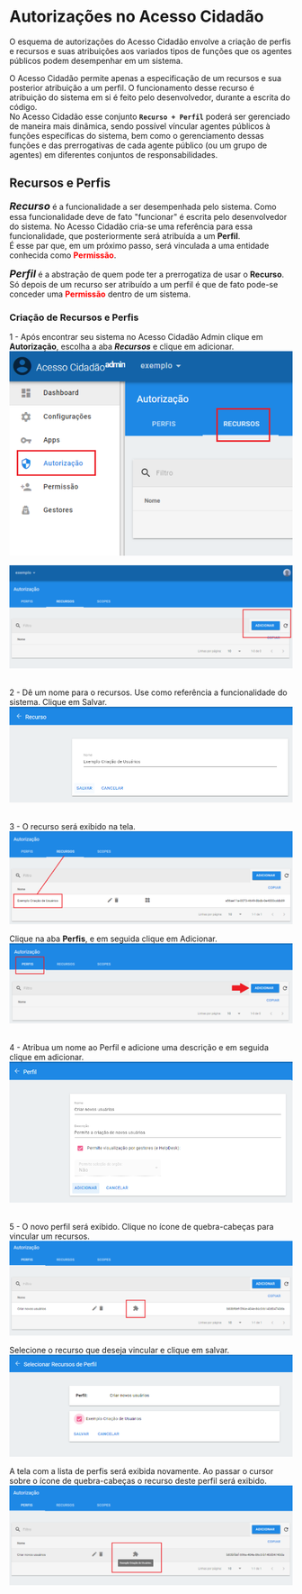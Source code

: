 # Autorizações no Acesso Cidadão

O esquema de autorizações do Acesso Cidadão envolve a criação de perfis e recursos e suas atribuições aos variados tipos de funções que 
os agentes públicos podem desempenhar em um sistema.  

O Acesso Cidadão permite apenas a especificação de um recursos e sua posterior atribuição a um perfil. O funcionamento desse recurso é 
atribuição do sistema em si é feito pelo desenvolvedor, durante a escrita do código.  
No Acesso Cidadão esse conjunto **```Recurso + Perfil```** poderá ser gerenciado de maneira mais dinâmica, sendo possível víncular agentes 
públicos à funções específicas do sistema, bem como o gerenciamento dessas funções e das prerrogativas de cada agente público (ou um 
grupo de agentes) em diferentes conjuntos de responsabilidades.

## Recursos e Perfis

***<span style="font-size: 18px">Recurso</span>*** é a funcionalidade a ser desempenhada pelo sistema. Como essa funcionalidade deve de 
fato "funcionar" é escrita pelo desenvolvedor do sistema. No Acesso Cidadão cria-se uma referência para essa funcionalidade, que posteriormente 
será atribuída a um **Perfil**.  
É esse par que, em um próximo passo, será vinculada a uma entidade conhecida como **<span style="color: red">Permissão</span>**.  

***<span style="font-size: 18px">Perfil</span>*** é a abstração de quem pode ter a prerrogatiza de usar o **Recurso**. Só depois de um recurso 
ser atribuído a um perfil é que de fato pode-se conceder uma **<span style="color: red">Permissão</span>** dentro de um sistema.

### Criação de Recursos e Perfis

1 - Após encontrar seu sistema no Acesso Cidadão Admin clique em **Autorização**, escolha a aba ***Recursos*** e clique em adicionar.
!["Criando Recursos"](../_images/01_recursos.png)  

!["Botão adicionar"](../_images/02_recursos.png)
&nbsp;  

2 - Dê um nome para o recursos. Use como referência a funcionalidade do sistema. Clique em Salvar.
!["Nome do recurso"](../_images/03_recursos.png)
&nbsp;  

3 - O recurso será exibido na tela. 
!["Recurso criado"](../_images/04_recursos.png)  

Clique na aba **Perfis**, e em seguida clique em Adicionar.
!["Adicionar Perfil"](../_images/05_recursos.png)
&nbsp;  

4 - Atribua um nome ao Perfil e adicione uma descrição e em seguida clique em adicionar.
!["Novo Perfil"](../_images/06_recursos.png)
&nbsp;  

5 - O novo perfil será exibido. Clique no ícone de quebra-cabeças para vincular um recursos.
!["Vincular recurso ao perfil"](../_images/07_recursos.png)  

Selecione o recurso que deseja vincular e clique em salvar.
!["Selecionar recurso"](../_images/08_recursos.png)  

A tela com a lista de perfis será exibida novamente. Ao passar o cursor sobre o ícone de quebra-cabeças o recurso deste perfil será exibido.
!["Recurso atribuído"](../_images/09_recursos.png)

&nbsp;  